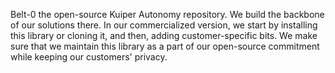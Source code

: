 Belt-0 the open-source Kuiper Autonomy repository. We build the backbone of our solutions there. In our commercialized version, we start by installing this library or cloning it, and then, adding customer-specific bits. We make sure that we maintain this library as a part of our open-source commitment while keeping our customers' privacy.
